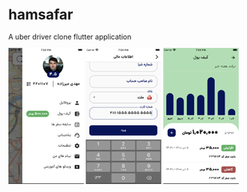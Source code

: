 # hamsafar

A uber driver clone flutter application


<img src="screenshots/screen1.png" width=30%>   <img src="screenshots/screen2.png" width=30%>   <img src="screenshots/screen3.png" width=30%>



